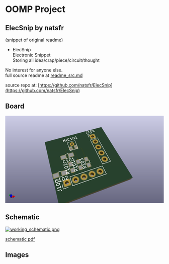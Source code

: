 # OOMP Project  
## ElecSnip  by natsfr  
  
(snippet of original readme)  
  
- ElecSnip  
Electronic Snippet  
Storing all idea/crap/piece/circuit/thought  
  
No interest for anyone else.  
  full source readme at [readme_src.md](readme_src.md)  
  
source repo at: [https://github.com/natsfr/ElecSnip](https://github.com/natsfr/ElecSnip)  
## Board  
  
[![working_3d.png](working_3d_600.png)](working_3d.png)  
## Schematic  
  
[![working_schematic.png](working_schematic_600.png)](working_schematic.png)  
  
[schematic pdf](working_schematic.pdf)  
## Images  
